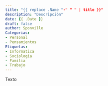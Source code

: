 ```yaml
---
title: "{{ replace .Name "-" " " | title }}"
description: "Descripción"
date: {{ .Date }}
draft: false
author: Sponville
Categorias:
- Personal
- Pensamientos
Etiquetas:
- Informatica
- Sociologia
- Familia
- Trabajo
---
```


Texto